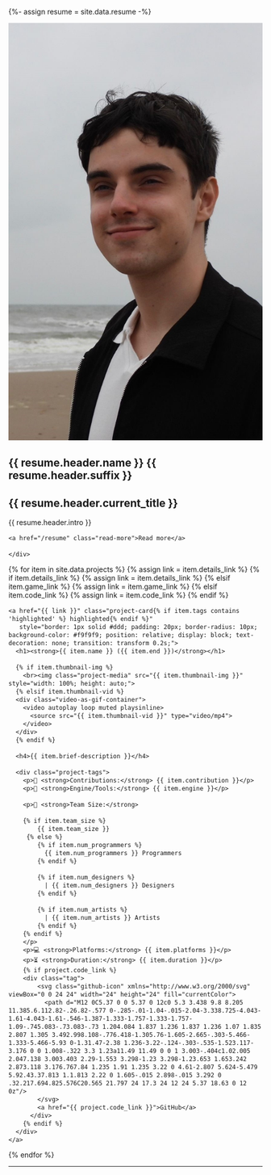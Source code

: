﻿---
layout: page
title: 
description: Portfolio of Guus Kemperman, an engine programmer specializing in scripting and runtime reflection.
---

{%- assign resume = site.data.resume -%}


<section class="intro">
  <div class="intro-content">
    <div class="image-wrapper">
      <img src="/img/resume/profilepic2.jpg" alt="Guus Kemperman" class="intro-image">
    </div>
    <div class="intro-text">
      <h1>{{ resume.header.name }} {{ resume.header.suffix }}</h1>
      <h2>{{ resume.header.current_title }}</h2>
      <p>{{ resume.header.intro }}</p>

    <a href="/resume" class="read-more">Read more</a>

    </div>
  </div>
</section>

<div class="project-grid">
  {% for item in site.data.projects %}
    {% assign link = item.details_link %}
    {% if item.details_link %}
      {% assign link = item.details_link %}
    {% elsif item.game_link %}
      {% assign link = item.game_link %}
    {% elsif item.code_link %}
      {% assign link = item.code_link %}
    {% endif %}

    <a href="{{ link }}" class="project-card{% if item.tags contains 'highlighted' %} highlighted{% endif %}" 
       style="border: 1px solid #ddd; padding: 20px; border-radius: 10px; background-color: #f9f9f9; position: relative; display: block; text-decoration: none; transition: transform 0.2s;">
      <h1><strong>{{ item.name }} ({{ item.end }})</strong></h1>

      {% if item.thumbnail-img %}
        <br><img class="project-media" src="{{ item.thumbnail-img }}" style="width: 100%; height: auto;">
      {% elsif item.thumbnail-vid %}
      <div class="video-as-gif-container">
        <video autoplay loop muted playsinline>
          <source src="{{ item.thumbnail-vid }}" type="video/mp4">
        </video>
      </div>
      {% endif %}

      <h4>{{ item.brief-description }}</h4>

      <div class="project-tags">
        <p>🧠 <strong>Contributions:</strong> {{ item.contribution }}</p>
        <p>🔧 <strong>Engine/Tools:</strong> {{ item.engine }}</p>
        
        <p>👥 <strong>Team Size:</strong>

        {% if item.team_size %}
            {{ item.team_size }}
         {% else %}
            {% if item.num_programmers %}
              {{ item.num_programmers }} Programmers
            {% endif %}

            {% if item.num_designers %}
              | {{ item.num_designers }} Designers
            {% endif %}

            {% if item.num_artists %}
              | {{ item.num_artists }} Artists
            {% endif %}
        {% endif %}
        </p>
        <p>💻 <strong>Platforms:</strong> {{ item.platforms }}</p>
        <p>⏳ <strong>Duration:</strong> {{ item.duration }}</p>
        {% if project.code_link %}
        <div class="tag">
            <svg class="github-icon" xmlns="http://www.w3.org/2000/svg" viewBox="0 0 24 24" width="24" height="24" fill="currentColor">
              <path d="M12 0C5.37 0 0 5.37 0 12c0 5.3 3.438 9.8 8.205 11.385.6.112.82-.26.82-.577 0-.285-.01-1.04-.015-2.04-3.338.725-4.043-1.61-4.043-1.61-.546-1.387-1.333-1.757-1.333-1.757-1.09-.745.083-.73.083-.73 1.204.084 1.837 1.236 1.837 1.236 1.07 1.835 2.807 1.305 3.492.998.108-.776.418-1.305.76-1.605-2.665-.303-5.466-1.333-5.466-5.93 0-1.31.47-2.38 1.236-3.22-.124-.303-.535-1.523.117-3.176 0 0 1.008-.322 3.3 1.23a11.49 11.49 0 0 1 3.003-.404c1.02.005 2.047.138 3.003.403 2.29-1.553 3.298-1.23 3.298-1.23.653 1.653.242 2.873.118 3.176.767.84 1.235 1.91 1.235 3.22 0 4.61-2.807 5.624-5.479 5.92.43.37.813 1.1.813 2.22 0 1.605-.015 2.898-.015 3.292 0 .32.217.694.825.576C20.565 21.797 24 17.3 24 12 24 5.37 18.63 0 12 0z"/>
            </svg>
            <a href="{{ project.code_link }}">GitHub</a>
          </div>
        {% endif %}
      </div>
    </a>
  {% endfor %}
</div>


----

